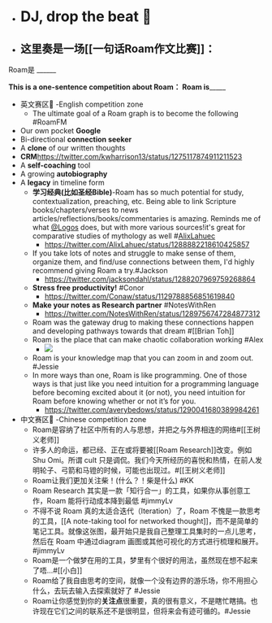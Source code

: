 - # DJ, drop the beat 🥁
- ## 这里奏是一场[[一句话Roam作文比赛]]：
Roam是 ______

__This is a one-sentence competition about Roam：
Roam is_______
- 英文赛区🍅 -English competition zone
    - The ultimate goal of a Roam graph is to become the following #RoamFM
- Our own pocket **Google**
- Bi-directional **connection seeker**
- A **clone** of our written thoughts
- **CRM**https://twitter.com/kwharrison13/status/1275117874911211523
- A **self-coaching** tool
- A growing **autobiography**
- A **legacy** in timeline form
    - **学习经典(比如圣经Bible)**-Roam has so much potential for study, contextualization, preaching, etc. Being able to link Scripture books/chapters/verses to news articles/reflections/books/commentaries is amazing. Reminds me of what [@Logos](https://twitter.com/Logos) does, but with more various sources!it's great for comparative studies of mythology as well #[AlixLahuec](https://twitter.com/AlixLahuec)
        - https://twitter.com/AlixLahuec/status/1288882218610425857
    - If you take lots of notes and struggle to make sense of them, organize them, and find/use connections between them, I'd highly recommend giving Roam a try.#Jackson
        - https://twitter.com/jacksondahl/status/1288207969759268864
    - **Stress free productivity!** #Conor
        - https://twitter.com/Conaw/status/1129788856851619840
    - **Make your notes as Research partner** #NotesWithRen
        - https://twitter.com/NotesWithRen/status/1289756747284877312
    - Roam was the gateway drug to making these connections happen and developing pathways towards that dream #[[Brian Toh]]
    - Roam is the place that can make chaotic collaboration working #Alex
        - ![](https://firebasestorage.googleapis.com/v0/b/firescript-577a2.appspot.com/o/imgs%2Fapp%2Fvictor-wu%2FgI3MbRMLzs.png?alt=media&token=891ab066-0d97-41bf-9396-31d8597dd756)
    - Roam is your knowledge map that you can zoom in and zoom out. #Jessie
    - In more ways than one, Roam is like programming. One of those ways is that just like you need intuition for a programming language before becoming excited about it (or not), you need intuition for Roam before knowing whether or not it’s for you.
        - https://twitter.com/averybedows/status/1290041680389984261
- 中文赛区🦄️ -Chinese competition zone
    - Roam是容纳了社区中所有的人与思想，并把之与外界相连的网络#[[王树义老师]]
    - 许多人的命运，都已经、正在或将要被[[Roam Research]]改变。例如 Shu Omi。所谓 cult 只是调侃。我们今天所经历的喜悦和热情，在前人发明轮子、弓箭和马镫的时候，可能也出现过。#[[王树义老师]]
    - Roam让我们更加关注柴！(什么？！柴是什么) #KK
    - Roam Research 其实是一款「知行合一」的工具，如果你从事创意工作，Roam 能将行动成本降到最低 #jimmyLv
    - 不得不说 Roam 真的太适合迭代（Iteration）了，Roam 不愧是一款思考的工具，[[A note-taking tool for networked thought]]，而不是简单的笔记工具。就像这张图，最开始只是我自己整理工具集时的一点儿思考，然后在 Roam 中通过diagram 画图或其他可视化的方式进行梳理和展开。#jimmyLv
    - Roam是一个做梦在用的工具，梦里有个很好的用法，虽然现在想不起来了唔…#[[小白]]
    - Roam给了我自由思考的空间，就像一个没有边界的游乐场，你不用担心什么，去玩去输入去探索就好了 #Jessie
    - Roam让你感觉到你的**关注点**很重要，真的很有意义，不是瞎忙瞎搞。也许现在它们之间的联系还不是很明显，但将来会有迹可循的。#Jessie

